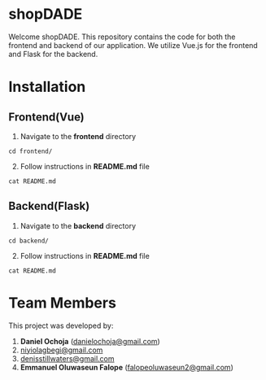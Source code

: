# shopDADE

Welcome shopDADE. This repository contains the code for both the frontend and backend of our application. We utilize Vue.js for the frontend and Flask for the backend.

# Installation

## Frontend(Vue)

1. Navigate to the **frontend** directory

```
cd frontend/
```

2. Follow instructions in **README.md** file

```
cat README.md
```

## Backend(Flask)

1. Navigate to the **backend** directory

```
cd backend/
```

2. Follow instructions in **README.md** file

```
cat README.md
```

# Team Members

This project was developed by:

1. **Daniel Ochoja** (danielochoja@gmail.com)
1. niyiolagbegi@gmail.com
1. denisstillwaters@gmail.com
1. **Emmanuel Oluwaseun Falope** (falopeoluwaseun2@gmail.com)